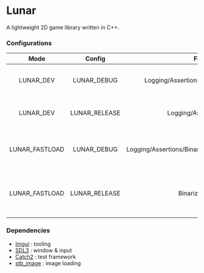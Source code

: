 # Lunar

A lightweight 2D game library written in C++.

### Configurations
| Mode | Config | Features | Description |
|:---:|:---:|:---:|:---:|
| LUNAR_DEV | LUNAR_DEBUG | Logging/Assertions/Tooling/DebugSymbols | Best for debugging and prototyping |
| LUNAR_DEV | LUNAR_RELEASE | Logging/Assertions/Tooling | Best for prototyping and iterating on data |
| LUNAR_FASTLOAD | LUNAR_DEBUG | Logging/Assertions/BinarizedResources/DebugSymbols | Fast with debugging and benchmarking support |
| LUNAR_FASTLOAD | LUNAR_RELEASE | BinarizedResources | The fastest runtime possible, stripped from anything unnecessary |

### Dependencies
- [Imgui](https://github.com/ocornut/imgui) : tooling
- [SDL3](https://github.com/libsdl-org/SDL) : window & input
- [Catch2](https://github.com/catchorg/Catch2) : test framework
- [stb_image](https://github.com/nothings/stb/blob/master/stb_image.h) : image loading
